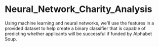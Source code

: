 # Neural_Network_Charity_Analysis
Using machine learning and neural networks, we'll use the features in a provided dataset to help create a binary classifier that is capable of predicting whether applicants will be successful if funded by Alphabet Soup.
